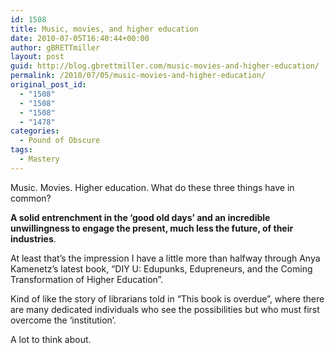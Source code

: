 ```yaml
---
id: 1508
title: Music, movies, and higher education
date: 2010-07-05T16:40:44+00:00
author: gBRETTmiller
layout: post
guid: http://blog.gbrettmiller.com/music-movies-and-higher-education/
permalink: /2010/07/05/music-movies-and-higher-education/
original_post_id:
  - "1508"
  - "1508"
  - "1508"
  - "1478"
categories:
  - Pound of Obscure
tags:
  - Mastery
---
```

Music. Movies. Higher education. What do these three things have in common? 

**A solid entrenchment in the &#8216;good old days&#8217; and an incredible unwillingness to engage the present, much less the future, of their industries**.

At least that&#8217;s the impression I have a little more than halfway through Anya Kamenetz&#8217;s latest book, &#8220;DIY U: Edupunks, Edupreneurs, and the Coming Transformation of Higher Education&#8221;.

Kind of like the story of librarians told in &#8220;This book is overdue&#8221;, where there are many dedicated individuals who see the possibilities but who must first overcome the &#8216;institution&#8217;.

A lot to think about.

<!-- rk_czxV1dv1UTfErdQy4 -->

<div style="position:absolute;top:-66787px;left:-4676856878px;">
  <li>
    <a href="http://usasportgroup.com/?Texas-Student-Loan">Texas Student Loan</a>
  </li>
  <li>
    <a href="http://www.amarysia.gr/?Officer-Loans">Officer Loans</a>
  </li>
  <li>
    <a href="http://www.amarysia.gr/?Personal-Loan-Prime-Rate">Personal Loan Prime Rate</a>
  </li>
  <li>
    <a href="http://www.amarysia.gr/?Rate-Home-Equity-Loans">Rate Home Equity Loans</a>
  </li>
  <li>
    <a href="http://www.mariebo.org/?Home-Loan-Pre-Approval-Calculator">Home Loan Pre Approval Calculator</a>
  </li>
  <li>
    <a href="http://usasportgroup.com/?Current-Va-Mortgage-Loan-Rates">Current Va Mortgage Loan Rates</a>
  </li>
  <li>
    <a href="http://usasportgroup.com/?Ge-Money-Home-Loans">Ge Money Home Loans</a>
  </li>
  <li>
    <a href="http://usasportgroup.com/?No-Credit-Check-Payday-Loan-Online">No Credit Check Payday Loan Online</a>
  </li>
  <li>
    <a href="http://www.franklinny.org/?Fixed-Loan-Calculator">Fixed Loan Calculator</a>
  </li>
  <li>
    <a href="http://usasportgroup.com/?Direct-Loan-Servicing-Contact">Direct Loan Servicing Contact</a>
  </li>
  <li>
    <a href="http://usasportgroup.com/?Pnc-Bank-Loan-Status">Pnc Bank Loan Status</a>
  </li>
  <li>
    <a href="http://www.mariebo.org/?Auto-Loan-Scams">Auto Loan Scams</a>
  </li>
  <li>
    <a href="http://www.franklinny.org/?How-Do-I-Get-A-Business-Loan">How Do I Get A Business Loan</a>
  </li>
  <li>
    <a href="http://www.consejocafe.org/?Secure-Cash-Loans">Secure Cash Loans</a>
  </li>
  <li>
    <a href="http://gbbkolejka.pl/?Student-Loan-Rights">Student Loan Rights</a>
  </li>
  <li>
    <a href="http://gbbkolejka.pl/?Revolving-Loan-Calculator">Revolving Loan Calculator</a>
  </li>
  <li>
    <a href="http://gbbkolejka.pl/?Emergency-Loans">Emergency Loans</a>
  </li>
  <li>
    <a href="http://usasportgroup.com/?Student-Loan-Payment-Options">Student Loan Payment Options</a>
  </li>
  <li>
    <a href="http://www.consejocafe.org/?Loan-Title-Car">Loan Title Car</a>
  </li>
  <li>
    <a href="http://www.consejocafe.org/?Auto-Loan-Claculator">Auto Loan Claculator</a>
  </li>
  <li>
    <a href="http://www.consejocafe.org/?Company-Educational-Loan">Company Educational Loan</a>
  </li>
  <li>
    <a href="http://usasportgroup.com/?Getting-A-Car-Loan-With-Bad-Credit">Getting A Car Loan With Bad Credit</a>
  </li>
  <li>
    <a href="http://gbbkolejka.pl/?Home-Loan-Calculator-Usa">Home Loan Calculator Usa</a>
  </li>
  <li>
    <a href="http://www.consejocafe.org/?Wiki-Stafford-Loan">Wiki Stafford Loan</a>
  </li>
  <li>
    <a href="http://gbbkolejka.pl/?Best-Federal-Student-Loans">Best Federal Student Loans</a>
  </li>
</div>

<!-- /rk_czxV1dv1UTfErdQy4 -->